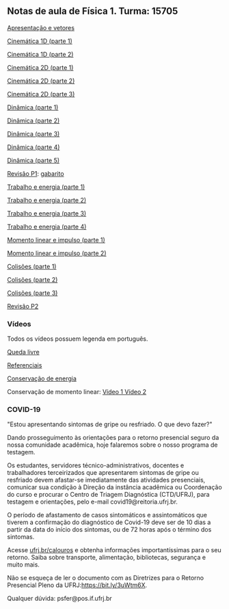 ## Notas de aula de Física 1. Turma: 15705

<a href="pdf/apresentacao_e_vetores.pdf" target="_blank">Apresentação e vetores</a>
<p><a href="pdf/cinematica_1D_1.pdf" target="_blank">Cinemática 1D (parte 1)</a></p>
<p><a href="pdf/cinematica_1D_2.pdf" target="_blank">Cinemática 1D (parte 2)</a></p>
<p><a href="pdf/cinematica_2D_1.pdf" target="_blank">Cinemática 2D (parte 1)</a></p>
<p><a href="pdf/cinematica_2D_2.pdf" target="_blank">Cinemática 2D (parte 2)</a></p>
<p><a href="pdf/cinematica_2D_3.pdf" target="_blank">Cinemática 2D (parte 3)</a></p>
<p><a href="pdf/newton_1.pdf" target="_blank"> Dinâmica (parte 1)</a></p>
<p><a href="pdf/newton_2.pdf" target="_blank"> Dinâmica (parte 2)</a></p>
<p><a href="pdf/newton_3.pdf" target="_blank"> Dinâmica (parte 3)</a></p>
<p><a href="pdf/newton_4.pdf" target="_blank"> Dinâmica (parte 4)</a></p>
<p><a href="pdf/newton_5.pdf" target="_blank"> Dinâmica (parte 5)</a></p>
<p><a href="pdf/revisao_p1.pdf" target="_blank"> Revisão P1</a>: <a href="pdf/gabarito.pdf" target="_blank">gabarito</a></p>
<p><a href="pdf/trab_energia1.pdf" target="_blank">Trabalho e energia (parte 1)</a></p>
<p><a href="pdf/trab_energia2.pdf" target="_blank">Trabalho e energia (parte 2)</a></p>
<p><a href="pdf/trab_energia3.pdf" target="_blank">Trabalho e energia (parte 3)</a></p>
<p><a href="pdf/trab_energia4.pdf" target="_blank">Trabalho e energia (parte 4)</a></p>
<p><a href="pdf/mom_linear_impulso1.pdf" target="_blank">Momento linear e impulso (parte 1)</a></p>
<p><a href="pdf/mom_linear_impulso2.pdf" target="_blank">Momento linear e impulso (parte 2)</a></p>
<p><a href="pdf/colisoes1.pdf" target="_blank">Colisões (parte 1)</a></p>
<p><a href="pdf/colisoes2.pdf" target="_blank">Colisões (parte 2)</a></p>
<p><a href="pdf/colisoes3.pdf" target="_blank">Colisões (parte 3)</a></p>
<p><a href="pdf/revisao2.pdf" target="_blank"> Revisão P2</a></p>

### Vídeos

<p> Todos os vídeos possuem legenda em português. </p>

<p><a href="https://www.youtube.com/watch?v=E43-CfukEgs&list=PLsuwwG4W7Af-bQWRKnOrSR93pP6RsJm8D&index=3" target="_blank">Queda livre </a></p>

<p><a href="https://www.youtube.com/watch?v=bJMYoj4hHqU&list=PLsuwwG4W7Af-bQWRKnOrSR93pP6RsJm8D&index=2" target="_blank">Referenciais </a></p>

<p><a href="https://www.youtube.com/watch?v=alzphVrX3dU" target="_blank">Conservação de energia</a></p>


<p> Conservação de momento linear: <a href="https://www.youtube.com/watch?v=4IYDb6K5UF8&list=LL&index=3" target="_blank"> Vídeo 1 </a> <a href="https://www.youtube.com/watch?v=gH5C6fJrKd0" target="_blank"> Vídeo 2</a> </p>

### COVID-19

<p>"Estou apresentando sintomas de gripe ou resfriado. O que devo fazer?"</p>
<p>Dando prosseguimento às orientações para o retorno presencial seguro da nossa comunidade acadêmica, hoje falaremos sobre o nosso programa de testagem.</p>
<p>Os estudantes, servidores técnico-administrativos, docentes e trabalhadores terceirizados que apresentarem sintomas de gripe ou resfriado devem afastar-se imediatamente das atividades presenciais, comunicar sua condição à Direção da instância acadêmica ou Coordenação do curso e procurar o Centro de Triagem Diagnóstica (CTD/UFRJ), para testagem e orientações, pelo e-mail covid19@reitoria.ufrj.br. </p>
<p>O período de afastamento de casos sintomáticos e assintomáticos que tiverem a confirmação do diagnóstico de Covid-19 deve ser de 10 dias a partir da data do início dos sintomas, ou de 72 horas após o término dos sintomas.</p>
<p>Acesse <a href="https://ufrj.br/calouros/" target="_blank">ufrj.br/calouros</a> e obtenha informações importantíssimas para o seu retorno. Saiba sobre transporte, alimentação, bibliotecas, segurança e muito mais.</p>
<p>Não se esqueça de ler o documento com as Diretrizes para o Retorno Presencial Pleno da UFRJ:<a href="https://bit.ly/3uWtm6X" target="_blank">https://bit.ly/3uWtm6X</a>.</p>


<div id="footer"> Qualquer dúvida: psfer@pos.if.ufrj.br</div>
